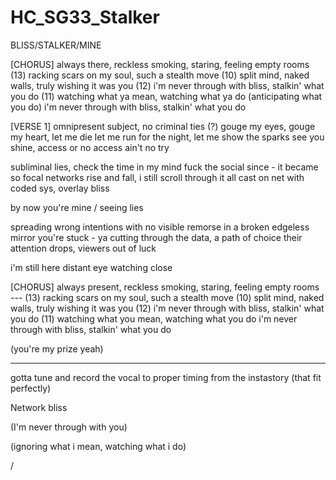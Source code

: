 # HC_SG33_Stalker

BLISS/STALKER/MINE

[CHORUS]
always there, reckless smoking, staring, feeling empty rooms (13)
racking scars on my soul, such a stealth move (10)
split mind, naked walls, truly wishing it was you (12)
i'm never through with bliss, stalkin' what you do (11)
watching what ya mean, watching what ya do (anticipating what you do)
i'm never through with bliss, stalkin' what you do

[VERSE 1]
omnipresent subject, no criminal ties (?) 
gouge my eyes, gouge my heart, let me die
let me run for the night, let me show the sparks
see you shine, access or no access ain't no try

subliminal lies, check the time in my mind
fuck the social since - it became so focal
networks rise and fall, i still scroll through it all
cast on net with coded sys, overlay bliss

by now you're mine / seeing lies

spreading wrong intentions with no visible remorse 
in a broken edgeless mirror you're stuck - ya
cutting through the data, a path of choice
their attention drops, viewers out of luck

i'm still here 
distant eye watching close

[CHORUS]
always present, reckless smoking, staring, feeling empty rooms --- (13)
racking scars on my soul, such a stealth move (10)
split mind, naked walls, truly wishing it was you (12)
i'm never through with bliss, stalkin' what you do (11)
watching what you mean, watching what you do 
i'm never through with bliss, stalkin' what you do

(you're my prize yeah)



---
gotta tune and record the vocal to proper timing from the instastory (that fit perfectly)

Network bliss

(I'm never through with you)

(ignoring what i mean, watching what i do)

/
